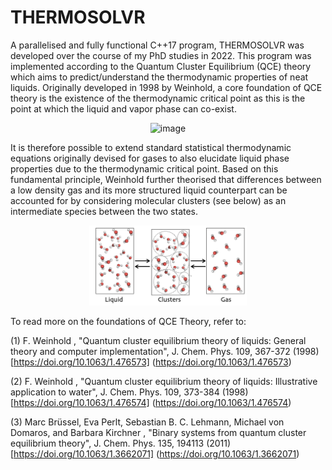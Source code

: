 # THERMOSOLVR
A parallelised and fully functional C++17 program, THERMOSOLVR was developed over the course of my PhD studies in 2022. This program was implemented according to the Quantum Cluster Equilibrium (QCE) theory which aims to predict/understand the thermodynamic properties of neat liquids. Originally developed in 1998 by Weinhold, a core foundation of QCE theory is the existence of the thermodynamic critical point as this is the point at which the liquid and vapor phase can co-exist.

<p align="center">
  <img width="336" alt="image" src="https://user-images.githubusercontent.com/42868568/161193744-3d69190e-097d-4feb-877e-0ec0dcaac7ce.png" width=50% height=50%>
  </p>
  
It is therefore possible to extend standard statistical thermodynamic equations originally devised for gases to also elucidate liquid phase properties due to the thermodynamic critical point. Based on this fundamental principle, Weinhold further theorised that differences between a low density gas and its more structured liquid counterpart can be accounted for by considering molecular clusters (see below) as an intermediate species between the two states.


<p align="center">
<img src="images/Screen Shot 2022-04-01 at 12.17.25 pm.png" width=50% height=50%>
  </p>

To read more on the foundations of QCE Theory, refer to:

(1) F. Weinhold , "Quantum cluster equilibrium theory of liquids: General theory and computer implementation", J. Chem. Phys. 109, 367-372 (1998) [https://doi.org/10.1063/1.476573] (https://doi.org/10.1063/1.476573)

(2) F. Weinhold , "Quantum cluster equilibrium theory of liquids: Illustrative application to water", J. Chem. Phys. 109, 373-384 (1998) [https://doi.org/10.1063/1.476574] (https://doi.org/10.1063/1.476574)

(3) Marc Brüssel, Eva Perlt, Sebastian B. C. Lehmann, Michael von Domaros, and Barbara Kirchner , "Binary systems from quantum cluster equilibrium theory", J. Chem. Phys. 135, 194113 (2011) [https://doi.org/10.1063/1.3662071] (https://doi.org/10.1063/1.3662071)

